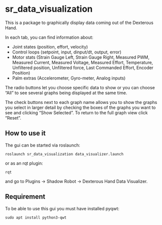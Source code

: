 # sr_data_visualization

This is a package to graphically display data coming out of the Dexterous Hand. 

In each tab, you can find information about:

- Joint states (position, effort, velocity)
- Control loops (setpoint, input, dinput/dt, output, error)
- Motor stats (Strain Gauge Left, Strain Gauge Right, Measured PWM, Measured Current, Measured Voltage, Measured Effort, Temperature, Unfiltered position, Unfiltered force, Last Commanded Effort, Encoder Position)
- Palm extras (Accelerometer, Gyro-meter, Analog inputs)

The radio buttons let you choose specific data to show or you can choose “All” to see several graphs being displayed at the same time.

The check buttons next to each graph name allows you to show the graphs you select in larger detail by checking the boxes of the graphs you want to see and clicking “Show Selected”. To return to the full graph view click “Reset”.

## How to use it


The gui can be started via roslaunch:

```
roslaunch sr_data_visualization data_visualizer.launch 
```
or as an rqt plugin:

```
rqt
```

and go to Plugins -> Shadow Robot -> Dexterous Hand Data Visualizer.


## Requirement

To be able to use this gui you must have installed pyqwt:

```
sudo apt install python3-qwt
```
